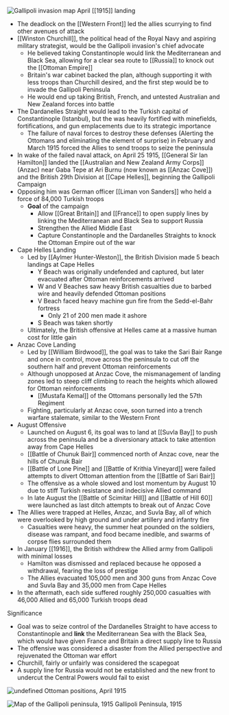 
![Gallipoli invasion map](https://nzhistory.govt.nz/files/styles/fullsize/public/gallipoli-invasion-1000.jpg?itok=omMoP2kA)
April [[1915]] landing

- The deadlock on the [[Western Front]] led the allies scurrying to find other avenues of attack
- [[Winston Churchill]], the political head of the Royal Navy and aspiring military strategist, would be the Gallipoli invasion's chief advocate
	- He believed taking Constantinople would link the Mediterranean and Black Sea, allowing for a clear sea route to [[Russia]] to knock out the [[Ottoman Empire]]
	- Britain's war cabinet backed the plan, although supporting it with less troops than Churchill desired, and the first step would be to invade the Gallipoli Peninsula
	- He would end up taking British, French, and untested Australian and New Zealand forces into battle
- The Dardanelles Straight would lead to the Turkish capital of Constantinople (Istanbul), but the was heavily fortified with minefields, fortifications, and gun emplacements due to its strategic importance
	- The failure of naval forces to destroy these defenses (Alerting the Ottomans and eliminating the element of surprise) in February and March 1915 forced the Allies to send troops to seize the peninsula
- In wake of the failed naval attack, on April 25 1915, [[General Sir Ian Hamilton]] landed the [[Australian and New Zealand Army Corps]] (Anzac) near Gaba Tepe at Ari Burnu (now known as [[Anzac Cove]]) and the British 29th Division at [[Cape Helles]], beginning the Gallipoli Campaign
- Opposing him was German officer [[Liman von Sanders]] who held a force of 84,000 Turkish troops
	- **Goal** of the campaign
		- Allow [[Great Britain]] and [[France]] to open supply lines by linking the Mediterranean and Black Sea to support Russia
		- Strengthen the Allied Middle East
		- Capture Constantinople and the Dardanelles Straights to knock the Ottoman Empire out of the war
- Cape Helles Landing
	- Led by [[Aylmer Hunter-Weston]], the British Division made 5 beach landings at Cape Helles
		- Y Beach was originally undefended and captured, but later evacuated after Ottoman reinforcements arrived
		- W and V Beaches saw heavy British casualties due to barbed wire and heavily defended Ottoman positions
		- V Beach faced heavy machine gun fire from the Sedd-el-Bahr fortress
			- Only 21 of 200 men made it ashore
		- S Beach was taken shortly
	- Ultimately, the British offensive at Helles came at a massive human cost for little gain
- Anzac Cove Landing
	- Led by [[William Birdwood]], the goal was to take the Sari Bair Range and once in control, move across the peninsula to cut off the southern half and prevent Ottoman reinforcements
	- Although unopposed at Anzac Cove, the mismanagement of landing zones led to steep cliff climbing to reach the heights which allowed for Ottoman reinforcements
		- [[Mustafa Kemal]] of the Ottomans personally led the 57th Regiment 
	- Fighting, particularly at Anzac cove, soon turned into a trench warfare stalemate, similar to the Western Front
- August Offensive
	- Launched on August 6, its goal was to land at [[Suvla Bay]] to push across the peninsula and be a diversionary attack to take attention away from Cape Helles
	- [[Battle of Chunuk Bair]] commenced north of Anzac cove, near the hills of Chunuk Bair
	- [[Battle of Lone Pine]] and [[Battle of Krithia Vineyard]] were failed attempts to divert Ottoman attention from the [[Battle of Sari Bair]]
	- The offensive as a whole slowed and lost momentum by August 10 due to stiff Turkish resistance and indecisive Allied command
	- In late August the [[Battle of Scimitar Hill]] and [[Battle of Hill 60]] were launched as last ditch attempts to break out of Anzac Cove
- The Allies were trapped at Helles, Anzac, and Suvla Bay, all of which were overlooked by high ground and under artillery and infantry fire
	- Casualties were heavy, the summer heat pounded on the soldiers, disease was rampant, and food became inedible, and swarms of corpse flies surrounded them
- In January [[1916]], the British withdrew the Allied army from Gallipoli with minimal losses
	- Hamilton was dismissed and replaced because he opposed a withdrawal, fearing the loss of prestige
	- The Allies evacuated 105,000 men and 300 guns from Anzac Cove and Suvla Bay and 35,000 men from Cape Helles
- In the aftermath, each side suffered roughly 250,000 casualties with 46,000 Allied and 65,000 Turkish troops dead

Significance
- Goal was to seize control of the Dardanelles Straight to have access to Constantinople and **link** the Mediterranean Sea with the Black Sea, which would have given France and Britain a direct supply line to Russia
- The offensive was considered a disaster from the Allied perspective and rejuvenated the Ottoman war effort
- Churchill, fairly or unfairly was considered the scapegoat
- A supply line for Russia would not be established and the new front to undercut the Central Powers would fail to exist


![undefined](https://upload.wikimedia.org/wikipedia/commons/7/73/Map_of_Turkish_forces_at_Gallipoli_April_1915.png)
Ottoman positions, April 1915

![Map of the Gallipoli peninsula, 1915](https://www.nam.ac.uk/sites/default/files/2019-06/nam_maps_m26-01.jpg)
Gallipoli Peninsula, 1915
